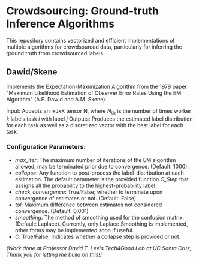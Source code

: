 # Crowdsourcing: Ground-truth Inference Algorithms

This repository contains vectorized and efficient implementations of multiple algorithms for crowdsourced data, particularly for inferring the ground truth from crowdsourced labels.

## **Dawid/Skene**

Implements the Expectation-Maximization Algorithm from the 1979 paper "Maximum Likelihood Estimation of Observer Error Rates Using the EM Algorithm" (A.P. Dawid and A.M. Skene).

Input: Accepts an IxJxK tensor N, where $N_{ijk}$ is the number of times worker $k$ labels task $i$ with label $j$
Outputs: Produces the estimated label distribution for each task as well as a discretized vector with the best label for each task.

### Configuration Parameters:

- *max_iter*: The maximum number of iterations of the EM algorithm allowed, may be terminated prior due to convergence. (Default: 1000).
- *collapse*: Any function to post-process the label-distribution at each estimation. The default parameter is the provided function *C_Step* that assigns all the probability to the highest-probability label.
-  *check_convergence*: True/False; whether to terminate upon convergence of estimates or not. (Default: False).
-  *tol*: Maximum difference between estimates not considered convergence. (Default: 0.001)
-  *smoothing*: The method of smoothing used for the confusion matrix. (Default: Laplace). Currently, only Laplace Smoothing is implemented, other forms may be implemented soon if useful. 
-  *C*: True/False; Indicates whether a collapse step is provided or not.

*(Work done at Professor David T. Lee's Tech4Good Lab at UC Santa Cruz; Thank you for letting me build on this!)*
